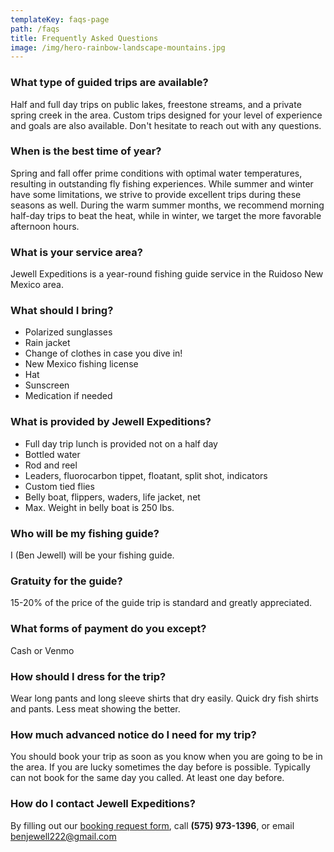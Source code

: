 ```yaml
---
templateKey: faqs-page
path: /faqs
title: Frequently Asked Questions
image: /img/hero-rainbow-landscape-mountains.jpg
---
```

### What type of guided trips are available?

Half and full day trips on public lakes, freestone streams, and a private spring creek in the area.  Custom trips designed for your level of experience and goals are also available.  Don't hesitate to reach out with any questions.

### When is the best time of year?

Spring and fall offer prime conditions with optimal water temperatures, resulting in outstanding fly fishing experiences. While summer and winter have some limitations, we strive to provide excellent trips during these seasons as well. During the warm summer months, we recommend morning half-day trips to beat the heat, while in winter, we target the more favorable afternoon hours.

### What is your service area?

Jewell Expeditions is a year-round fishing guide service in the Ruidoso New Mexico area.

### What should I bring?

* Polarized sunglasses
* Rain jacket
* Change of clothes in case you dive in!
* New Mexico fishing license
* Hat
* Sunscreen
* Medication if needed

### What is provided by Jewell Expeditions?

* Full day trip lunch is provided not on a half day
* Bottled water
* Rod and reel
* Leaders, fluorocarbon tippet, floatant, split shot, indicators
* Custom tied flies
* Belly boat, flippers, waders, life jacket, net
* Max. Weight in belly boat is 250 lbs.

### Who will be my fishing guide?

I (Ben Jewell) will be your fishing guide.

### Gratuity for the guide?

15-20% of the price of the guide trip is standard and greatly appreciated.  

### What forms of payment do you except?

Cash or Venmo

### How should I dress for the trip?

Wear long pants and long sleeve shirts that dry easily. Quick dry fish shirts and pants. Less meat showing the better.

### How much advanced notice do I need for my trip?

You should book your trip as soon as you know when you are going to be in the area. If you are lucky sometimes the day before is possible. Typically can not book for the same day you called. At least one day before. 

### How do I contact Jewell Expeditions?

By filling out our [booking request form](/contact),  call **(575) 973-1396**, or email [benjewell222@gmail.com](mailto:benjewell222@gmail.com)